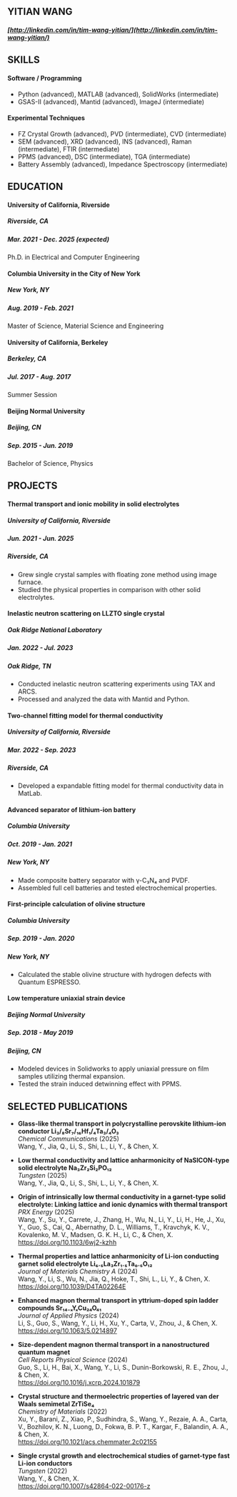 ## YITIAN WANG
##### [http://linkedin.com/in/tim-wang-yitian/](http://linkedin.com/in/tim-wang-yitian/)

## SKILLS

#### Software / Programming
* Python (advanced), MATLAB (advanced), SolidWorks (intermediate)
* GSAS-II (advanced), Mantid (advanced), ImageJ (intermediate)

#### Experimental Techniques
* FZ Crystal Growth (advanced), PVD (intermediate), CVD (intermediate)
* SEM (advanced), XRD (advanced), INS (advanced), Raman (intermediate), FTIR (intermediate)
* PPMS (advanced), DSC (intermediate), TGA (intermediate)
* Battery Assembly (advanced), Impedance Spectroscopy (intermediate)


## EDUCATION
#### University of California, Riverside
##### Riverside, CA 
##### Mar. 2021 - Dec. 2025 (expected)
Ph.D. in Electrical and Computer Engineering

#### Columbia University in the City of New York
##### New York, NY 
##### Aug. 2019 - Feb. 2021
Master of Science, Material Science and Engineering

#### University of California, Berkeley
##### Berkeley, CA
##### Jul. 2017 - Aug. 2017
Summer Session

#### Beijing Normal University
##### Beijing, CN 
##### Sep. 2015 - Jun. 2019
Bachelor of Science, Physics

## PROJECTS

#### Thermal transport and ionic mobility in solid electrolytes
##### University of California, Riverside
##### Jun. 2021 - Jun. 2025
##### Riverside, CA
* Grew single crystal samples with floating zone method using image furnace.
* Studied the physical properties in comparison with other solid electrolytes.

#### Inelastic neutron scattering on LLZTO single crystal
##### Oak Ridge National Laboratory
##### Jan. 2022 - Jul. 2023
##### Oak Ridge, TN
* Conducted inelastic neutron scattering experiments using TAX and ARCS.
* Processed and analyzed the data with Mantid and Python.

#### Two-channel fitting model for thermal conductivity
##### University of California, Riverside
##### Mar. 2022 - Sep. 2023
##### Riverside, CA
* Developed a expandable fitting model for thermal conductivity data in MatLab.

#### Advanced separator of lithium-ion battery
##### Columbia University
##### Oct. 2019 - Jan. 2021
##### New York, NY
* Made composite battery separator with γ-C₃N₄ and PVDF.
* Assembled full cell batteries and tested electrochemical properties.

#### First-principle calculation of olivine structure
##### Columbia University
##### Sep. 2019 - Jan. 2020
##### New York, NY
* Calculated the stable olivine structure with hydrogen defects with Quantum ESPRESSO.

#### Low temperature uniaxial strain device
##### Beijing Normal University
##### Sep. 2018 - May 2019
##### Beijing, CN
* Modeled devices in Solidworks to apply uniaxial pressure on film samples utilizing thermal expansion.
* Tested the strain induced detwinning effect with PPMS.

## SELECTED PUBLICATIONS

* **Glass-like thermal transport in polycrystalline perovskite lithium-ion conductor Li₃/₈Sr₇/₁₆Hf₁/₄Ta₃/₄O₃**  
    *Chemical Communications* (2025)  
    Wang, Y., Jia, Q., Li, S., Shi, L., Li, Y., & Chen, X.

* **Low thermal conductivity and lattice anharmonicity of NaSICON-type solid electrolyte Na₃Zr₂Si₂PO₁₂**  
    *Tungsten* (2025)  
    Wang, Y., Jia, Q., Li, S., Shi, L., Li, Y., & Chen, X.

* **Origin of intrinsically low thermal conductivity in a garnet-type solid electrolyte: Linking lattice and ionic dynamics with thermal transport**  
    *PRX Energy* (2025)  
    Wang, Y., Su, Y., Carrete, J., Zhang, H., Wu, N., Li, Y., Li, H., He, J., Xu, Y., Guo, S., Cai, Q., Abernathy, D. L., Williams, T., Kravchyk, K. V., Kovalenko, M. V., Madsen, G. K. H., Li, C., & Chen, X.  
    https://doi.org/10.1103/6wj2-kzhh

* **Thermal properties and lattice anharmonicity of Li-ion conducting garnet solid electrolyte Li₆.₅La₃Zr₁.₅Ta₀.₅O₁₂**  
    *Journal of Materials Chemistry A* (2024)  
    Wang, Y., Li, S., Wu, N., Jia, Q., Hoke, T., Shi, L., Li, Y., & Chen, X.  
    https://doi.org/10.1039/D4TA02264E

* **Enhanced magnon thermal transport in yttrium-doped spin ladder compounds Sr₁₄₋ₓYₓCu₂₄O₄₁**  
    *Journal of Applied Physics* (2024)  
    Li, S., Guo, S., Wang, Y., Li, H., Xu, Y., Carta, V., Zhou, J., & Chen, X.  
    https://doi.org/10.1063/5.0214897

* **Size-dependent magnon thermal transport in a nanostructured quantum magnet**  
    *Cell Reports Physical Science* (2024)  
    Guo, S., Li, H., Bai, X., Wang, Y., Li, S., Dunin-Borkowski, R. E., Zhou, J., & Chen, X.  
    https://doi.org/10.1016/j.xcrp.2024.101879

* **Crystal structure and thermoelectric properties of layered van der Waals semimetal ZrTiSe₄**  
    *Chemistry of Materials* (2022)  
    Xu, Y., Barani, Z., Xiao, P., Sudhindra, S., Wang, Y., Rezaie, A. A., Carta, V., Bozhilov, K. N., Luong, D., Fokwa, B. P. T., Kargar, F., Balandin, A. A., & Chen, X.  
    https://doi.org/10.1021/acs.chemmater.2c02155

* **Single crystal growth and electrochemical studies of garnet-type fast Li-ion conductors**  
    *Tungsten* (2022)  
    Wang, Y., & Chen, X.  
    https://doi.org/10.1007/s42864-022-00176-z
